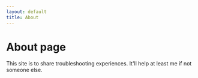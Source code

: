 ```yaml
---
layout: default
title: About
---
```

# About page

This site is to share troubleshooting experiences.
It'll help at least me if not someone else. 
